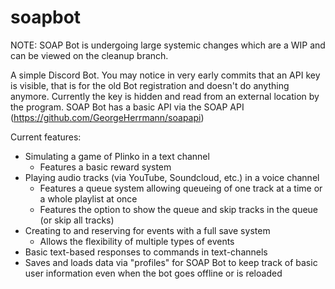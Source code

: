 # soapbot

NOTE: SOAP Bot is undergoing large systemic changes which are a WIP and can be viewed on the cleanup branch.

A simple Discord Bot. You may notice in very early commits that an API key is visible, that is for the old Bot registration and doesn't do anything anymore.
Currently the key is hidden and read from an external location by the program.
SOAP Bot has a basic API via the SOAP API (https://github.com/GeorgeHerrmann/soapapi)

Current features:
  - Simulating a game of Plinko in a text channel
    - Features a basic reward system
  - Playing audio tracks (via YouTube, Soundcloud, etc.) in a voice channel
    - Features a queue system allowing queueing of one track at a time or a whole playlist at once
    - Features the option to show the queue and skip tracks in the queue (or skip all tracks)
  - Creating to and reserving for events with a full save system
    - Allows the flexibility of multiple types of events
  - Basic text-based responses to commands in text-channels
  - Saves and loads data via "profiles" for SOAP Bot to keep track of basic user information even when the bot goes offline or is reloaded
